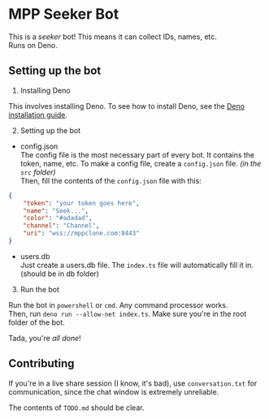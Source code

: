 # MPP Seeker Bot

This is a _seeker_ bot! This means it can collect IDs, names, etc.  
Runs on Deno.

## Setting up the bot

1. Installing Deno

This involves installing Deno. To see how to install Deno, see the [Deno installation guide](https://deno.land/manual@v1.30.3/getting_started/installation).

2. Setting up the bot

-   config.json  
    The config file is the most necessary part of every bot. It contains the token, name, etc.
    To make a config file, create a `config.json` file. _(in the `src` folder)_  
    Then, fill the contents of the `config.json` file with this:

```json
{
	"token": "your token goes here",
	"name": "Seek...",
	"color": "#adadad",
	"channel": "Channel",
	"uri": "wss://mppclone.com:8443"
}
```

-   users.db  
    Just create a users.db file. The `index.ts` file will automatically fill it in. (should be in db folder)

3. Run the bot

Run the bot in `powershell` or `cmd`. Any command processor works.  
Then, run `deno run --allow-net index.ts`. Make sure you're in the root folder of the bot.

Tada, you're _all done_!

## Contributing

If you're in a live share session (I know, it's bad), use `conversation.txt` for communication, since the chat window is extremely unreliable.

The contents of `TODO.md` should be clear.
